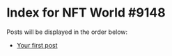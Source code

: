 # Index for NFT World #9148
Posts will be displayed in the order below:

- [Your first post](./001-first.md)

